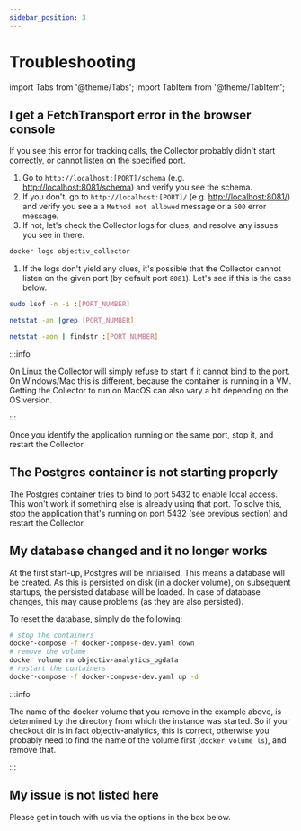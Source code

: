 ```yaml
---
sidebar_position: 3
---
```


# Troubleshooting 


import Tabs from '@theme/Tabs';
import TabItem from '@theme/TabItem';

## I get a FetchTransport error in the browser console
If you see this error for tracking calls, the Collector probably didn't start correctly, or cannot listen on 
the specified port.

1. Go to `http://localhost:[PORT]/schema` (e.g. [http://localhost:8081/schema](http://localhost:8081/schema)) 
and verify you see the schema.
1. If you don't, go to `http://localhost:[PORT]/` (e.g. [http://localhost:8081/](http://localhost:8081/)) and 
verify you see a a `Method not allowed` message or a `500` error message.
1. If not, let's check the Collector logs for clues, and resolve any issues you see in there.
  ```bash
  docker logs objectiv_collector
  ```
1. If the logs don't yield any clues, it's possible that the Collector cannot listen on the given port (by 
default port `8081`). Let's see if this is the case below.

<Tabs groupId="operating-systems">
  <TabItem value="linux" label="Linux">

```bash
sudo lsof -n -i :[PORT_NUMBER]
```

  </TabItem>
  <TabItem value="mac" label="MacOS">

```bash
netstat -an |grep [PORT_NUMBER]
```

  </TabItem>
  <TabItem value="windows" label="Windows">

```bash
netstat -aon | findstr :[PORT_NUMBER]
```

  </TabItem>
</Tabs>


:::info

On Linux the Collector will simply refuse to start if it cannot bind to the port. On Windows/Mac this is 
different, because the container is running in a VM. Getting the Collector to run on MacOS can also vary a 
bit depending on the OS version.

:::

Once you identify the application running on the same port, stop it, and restart the Collector.


## The Postgres container is not starting properly

The Postgres container tries to bind to port 5432 to enable local access. This won't work if something else is 
already using that port. To solve this, stop the application that's running on port 5432 (see previous 
section) and restart the Collector.


## My database changed and it no longer works
At the first start-up, Postgres will be initialised. This means a database will be created. As this is 
persisted on disk (in a docker volume), on subsequent startups, the persisted database will be loaded. In 
case of database changes, this may cause problems (as they are also persisted). 

To reset the database, simply do the following:
```bash
# stop the containers
docker-compose -f docker-compose-dev.yaml down
# remove the volume
docker volume rm objectiv-analytics_pgdata
# restart the containers
docker-compose -f docker-compose-dev.yaml up -d
```

:::info

The name of the docker volume that you remove in the example above, is determined by the directory from which 
the instance was started. So if your checkout dir is in fact objectiv-analytics, this is correct, otherwise 
you probably need to find the name of the volume first (`docker volume ls`), and remove that.

:::


## My issue is not listed here
Please get in touch with us via the options in the box below.
